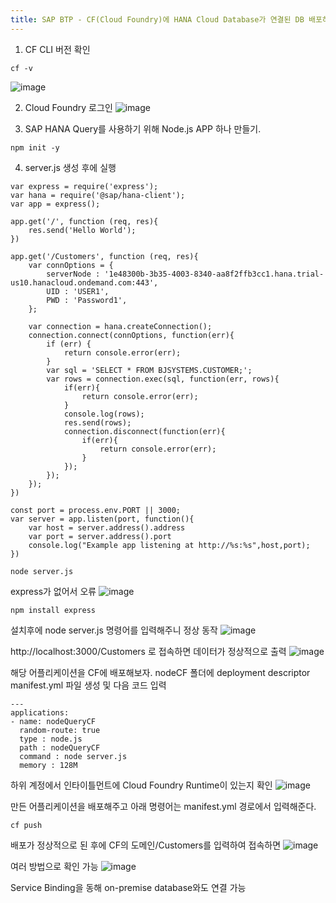 ```yaml
---
title: SAP BTP - CF(Cloud Foundry)에 HANA Cloud Database가 연결된 DB 배포하기
---
```


1. CF CLI 버전 확인
```
cf -v
```

![image](https://github.com/BJSNuruhee/levelup/assets/88364980/dcf18115-58b5-480b-8473-192a7da661f7)

2. Cloud Foundry 로그인
![image](https://github.com/BJSNuruhee/levelup/assets/88364980/4adb73c9-878f-450c-b8e8-e97bdca4ed3b)

3. SAP HANA Query를 사용하기 위해 Node.js APP 하나 만들기.
```
npm init -y
```

4. server.js 생성 후에 실행

```
var express = require('express');
var hana = require('@sap/hana-client');
var app = express();

app.get('/', function (req, res){
    res.send('Hello World');
})

app.get('/Customers', function (req, res){
    var connOptions = {
        serverNode : '1e48300b-3b35-4003-8340-aa8f2ffb3cc1.hana.trial-us10.hanacloud.ondemand.com:443',
        UID : 'USER1',
        PWD : 'Password1',
    };

    var connection = hana.createConnection();
    connection.connect(connOptions, function(err){
        if (err) {
            return console.error(err);
        }
        var sql = 'SELECT * FROM BJSYSTEMS.CUSTOMER;';
        var rows = connection.exec(sql, function(err, rows){
            if(err){
                return console.error(err);
            }
            console.log(rows);
            res.send(rows);
            connection.disconnect(function(err){
                if(err){
                    return console.error(err);
                }
            });
        });
    });
})

const port = process.env.PORT || 3000;
var server = app.listen(port, function(){
    var host = server.address().address
    var port = server.address().port
    console.log("Example app listening at http://%s:%s",host,port);
})
```

```
node server.js
```

express가 없어서 오류
![image](https://github.com/BJSNuruhee/levelup/assets/88364980/65668607-c318-4ca4-970c-ad6f0a03fd87)

```
npm install express
```

설치후에 node server.js 명령어를 입력해주니 정상 동작
![image](https://github.com/BJSNuruhee/levelup/assets/88364980/878dcc6c-8aa3-4584-b689-e78788f130dc)

http://localhost:3000/Customers 로 접속하면 데이터가 정상적으로 출력
![image](https://github.com/BJSNuruhee/levelup/assets/88364980/6f9760b4-75bc-480b-9c25-07e36e6608a1)

해당 어플리케이션을 CF에 배포해보자.
nodeCF 폴더에 deployment descriptor manifest.yml 파일 생성 및 다음 코드 입력
```
---
applications:
- name: nodeQueryCF
  random-route: true
  type : node.js
  path : nodeQueryCF
  command : node server.js
  memory : 128M
```

하위 계정에서 인타이틀먼트에 Cloud Foundry Runtime이 있는지 확인
![image](https://github.com/BJSNuruhee/levelup/assets/88364980/33ff5583-47bc-42c8-b243-6b27d0531478)

만든 어플리케이션을 배포해주고 아래 명령어는 manifest.yml 경로에서 입력해준다.
```
cf push
```

배포가 정상적으로 된 후에 CF의 도메인/Customers를 입력하여 접속하면
![image](https://github.com/BJSNuruhee/levelup/assets/88364980/516fc0f4-c613-4896-827c-eb794e2c5b7f)

여러 방법으로 확인 가능
![image](https://github.com/BJSNuruhee/levelup/assets/88364980/96cb415a-0433-428c-9a04-b6c08e57429c)


Service Binding을 동해 on-premise database와도 연결 가능